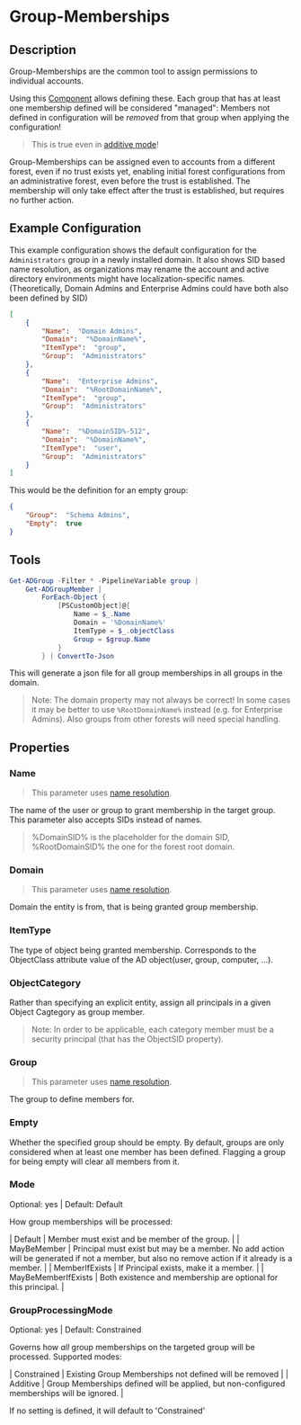 # Group-Memberships

## Description

Group-Memberships are the common tool to assign permissions to individual accounts.

Using this [Component](../components.html) allows defining these.
Each group that has at least one membership defined will be considered "managed":
Members not defined in configuration will be _removed_ from that group when applying the configuration!

> This is true even in [additive mode](../../basics/contentmode.html)!

Group-Memberships can be assigned even to accounts from a different forest, even if no trust exists yet, enabling initial forest configurations from an administrative forest, even before the trust is established.
The membership will only take effect after the trust is established, but requires no further action.

## Example Configuration

This example configuration shows the default configuration for the `Administrators` group in a newly installed domain.
It also shows SID based name resolution, as organizations may rename the account and active directory environments might have localization-specific names.
(Theoretically, Domain Admins and Enterprise Admins could have both also been defined by SID)

```json
[
    {
        "Name":  "Domain Admins",
        "Domain":  "%DomainName%",
        "ItemType":  "group",
        "Group":  "Administrators"
    },
    {
        "Name":  "Enterprise Admins",
        "Domain":  "%RootDomainName%",
        "ItemType":  "group",
        "Group":  "Administrators"
    },
    {
        "Name":  "%DomainSID%-512",
        "Domain":  "%DomainName%",
        "ItemType":  "user",
        "Group":  "Administrators"
    }
]
```

This would be the definition for an empty group:

```json
{
    "Group":  "Schema Admins",
    "Empty":  true
}
```

## Tools

```powershell
Get-ADGroup -Filter * -PipelineVariable group |
    Get-ADGroupMember |
        ForEach-Object {
            [PSCustomObject]@{
                Name = $_.Name
                Domain = '%DomainName%'
                ItemType = $_.objectClass
                Group = $group.Name
            }
        } | ConvertTo-Json
```

This will generate a json file for all group memberships in all groups in the domain.

> Note: The domain property may not always be correct!
> In some cases it may be better to use `%RootDomainName%` instead (e.g. for Enterprise Admins).
> Also groups from other forests will need special handling.

## Properties

### Name

> This parameter uses [name resolution](../../advanced/name-mapping.html).

The name of the user or group to grant membership in the target group.
This parameter also accepts SIDs instead of names.

> %DomainSID% is the placeholder for the domain SID, %RootDomainSID% the one for the forest root domain.

### Domain

> This parameter uses [name resolution](../../advanced/name-mapping.html).

Domain the entity is from, that is being granted group membership.

### ItemType

The type of object being granted membership.
Corresponds to the ObjectClass attribute value of the AD object(user, group, computer, ...).

### ObjectCategory

Rather than specifying an explicit entity, assign all principals in a given Object Cagtegory as group member.

> Note: In order to be applicable, each category member must be a security principal (that has the ObjectSID property).

### Group

> This parameter uses [name resolution](../../advanced/name-mapping.html).

The group to define members for.

### Empty

Whether the specified group should be empty.
By default, groups are only considered when at least one member has been defined.
Flagging a group for being empty will clear all members from it.

### Mode

Optional: yes | Default: Default

How group memberships will be processed:

| Default | Member must exist and be member of the group. |
| MayBeMember | Principal must exist but may be a member. No add action will be generated if not a member, but also no remove action if it already is a member. |
| MemberIfExists | If Principal exists, make it a member. |
| MayBeMemberIfExists | Both existence and membership are optional for this principal. |

### GroupProcessingMode

Optional: yes | Default: Constrained

Governs how _all_ group memberships on the targeted group will be processed.
Supported modes:

| Constrained | Existing Group Memberships not defined will be removed |
| Additive | Group Memberships defined will be applied, but non-configured memberships will be ignored. |

If no setting is defined, it will default to 'Constrained'
